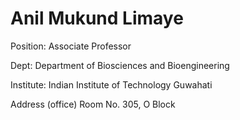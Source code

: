 # Anil Mukund Limaye
Position: Associate Professor

Dept: Department of Biosciences and Bioengineering

Institute: Indian Institute of Technology Guwahati


Address (office)
  Room No. 305, O Block


